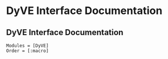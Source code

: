 # DyVE Interface Documentation

## DyVE Interface Documentation
```@autodocs
Modules = [DyVE]
Order = [:macro]
```